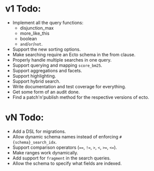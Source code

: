 # v1 Todo:
* Implement all the query functions:
  * disjunction_max
  * more_like_this
  * boolean
  * `and`/`or`/`not`.
* Support the new sorting options.
* Make searching require an Ecto schema in the from clause.
* Properly handle multiple searches in one query.
* Support querying and mapping `score_bm25`.
* Support aggregations and facets.
* Support highlighting.
* Support hybrid search.
* Write documentation and test coverage for everything.
* Get some form of an audit done.
* Find a patch'n'publish method for the respective versions of ecto.

# vN Todo:
* Add a DSL for migrations.
* Allow dynamic schema names instead of enforcing `#{schema}_search_idx`.
* Support comparison operators (`==`, `!=`, `>`, `<`, `>=`, `<=`).
* Make ranges work dynamically.
* Add support for `fragment` in the search queries.
* Allow the schema to specify what fields are indexed.
